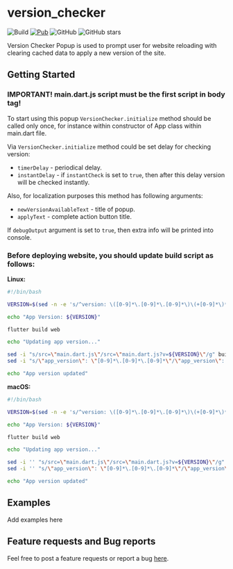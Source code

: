 # version_checker

![Build](https://github.com/marchdev-tk/version_checker/workflows/build/badge.svg)
[![Pub](https://img.shields.io/pub/v/version_checker.svg)](https://pub.dartlang.org/packages/version_checker)
![GitHub](https://img.shields.io/github/license/marchdev-tk/version_checker)
![GitHub stars](https://img.shields.io/github/stars/marchdev-tk/version_checker?style=social)

Version Checker Popup is used to prompt user for website reloading with clearing cached data to apply a new version of the site.

## Getting Started

### **IMPORTANT!** main.dart.js script must be the first script in body tag!

To start using this popup `VersionChecker.initialize` method should be called only once, for instance within constructor of <Your>App class within main.dart file.

Via `VersionChecker.initialize` method could be set delay for checking version:
 
 * `timerDelay` - periodical delay.
 * `instantDelay` - if `instantCheck` is set to `true`, then after this delay version will be checked instantly.

Also, for localization purposes this method has following arguments:

 * `newVersionAvailableText` - title of popup.
 * `applyText` - complete action button title.

If `debugOutput` argument is set to `true`, then extra info will be printed into console.

### Before deploying website, you should update build script as follows:

**Linux:**
```bash
#!/bin/bash

VERSION=$(sed -n -e 's/^version: \([0-9]*\.[0-9]*\.[0-9]*\)\(+[0-9]*\)*/\1/p' pubspec.yaml)

echo "App Version: ${VERSION}"

flutter build web

echo "Updating app version..."

sed -i "s/src=\"main.dart.js\"/src=\"main.dart.js?v=${VERSION}\"/g" build/web/index.html
sed -i "s/\"app_version\": \"[0-9]*\.[0-9]*\.[0-9]*\"/\"app_version\": \"${VERSION}\"/g" build/web/assets/packages/version_checker/assets/env.json

echo "App version updated"
```

**macOS:**
```bash
#!/bin/bash

VERSION=$(sed -n -e 's/^version: \([0-9]*\.[0-9]*\.[0-9]*\)\(+[0-9]*\)*/\1/p' pubspec.yaml)

echo "App Version: ${VERSION}"

flutter build web

echo "Updating app version..."

sed -i '' "s/src=\"main.dart.js\"/src=\"main.dart.js?v=${VERSION}\"/g" build/web/index.html
sed -i '' "s/\"app_version\": \"[0-9]*\.[0-9]*\.[0-9]*\"/\"app_version\": \"${VERSION}\"/g" build/web/assets/packages/version_checker/assets/env.json

echo "App version updated"
```

## Examples

Add examples here

## Feature requests and Bug reports

Feel free to post a feature requests or report a bug [here](https://github.com/marchdev-tk/version_checker/issues).
